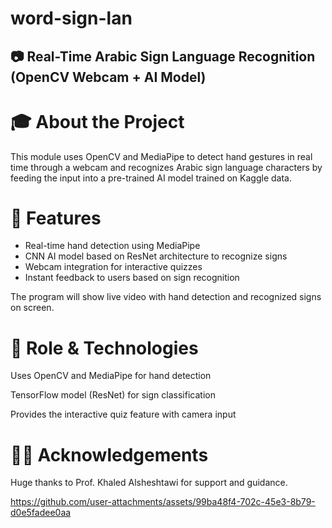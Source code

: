 # word-sign-lan

## 📷 Real-Time Arabic Sign Language Recognition (OpenCV Webcam + AI Model)

# 🎓 About the Project
This module uses OpenCV and MediaPipe to detect hand gestures in real time through a webcam and recognizes Arabic sign language characters by feeding the input into a pre-trained AI model trained on Kaggle data.

# 🚀 Features
- Real-time hand detection using MediaPipe
- CNN AI model based on ResNet architecture to recognize signs
- Webcam integration for interactive quizzes
- Instant feedback to users based on sign recognition


The program will show live video with hand detection and recognized signs on screen.

# 🎯 Role & Technologies
Uses OpenCV and MediaPipe for hand detection

TensorFlow model (ResNet) for sign classification

Provides the interactive quiz feature with camera input

# 👩‍🏫 Acknowledgements
Huge thanks to Prof. Khaled Alsheshtawi for support and guidance.



https://github.com/user-attachments/assets/99ba48f4-702c-45e3-8b79-d0e5fadee0aa


